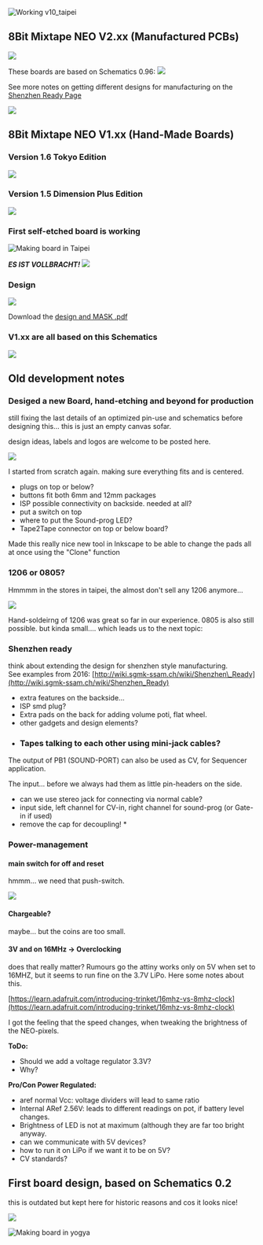 ![Working v10_taipei](https://github.com/8BitMixtape/8Bit-Mixtape-NEO/raw/master/boards/images_schematics/8Bit-Mixtape_NEO_v10_giphy.gif)

## 8Bit Mixtape NEO V2.xx (Manufactured PCBs)

![](images/boards/Designs_for_Manufacturing_Gold-Black.png)

These boards are based on Schematics 0.96:
![](images/schematics/Schematic_v096_8BitMixtape-NEO.png)

See more notes on getting different designs for manufacturing on the [Shenzhen Ready Page](https://github.com/8BitMixtape/8Bit-Mixtape-NEO/wiki/2_4-Shenzhen-Ready)

![](images/boards/8BitMixtapeNEO_v20_Minimal.jpg)

## 8Bit Mixtape NEO V1.xx (Hand-Made Boards)

### Version 1.6 Tokyo Edition

![](images/boards/TokyoEdition_inthemaking.png)

### Version 1.5 Dimension Plus Edition

![](images/boards/TapeiEdition_inthemaking.png)

### First self-etched board is working

![Making board in Taipei](https://github.com/8BitMixtape/8Bit-Mixtape-NEO/raw/master/boards/8Bit-Mixtape-NEO_v1/Making_of_MixtapeNEO_Taipei.jpg)

**_ES IST VOLLBRACHT!_**
![](images/boards/8BitMixtapeNEO_v10_the_FIRST.jpg)

### Design

![](https://github.com/8BitMixtape/8Bit-Mixtape-NEO/raw/master/boards/8Bit-Mixtape-NEO_v1/8BitMixtapeNEO_v10_design.jpg)

Download the [design and MASK .pdf](https://github.com/8BitMixtape/8Bit-Mixtape-NEO/raw/master/boards/8Bit-Mixtape-NEO_v1/8BitMixtapeNEO_v11.pdf)

### V1.xx are all based on this Schematics
![](https://github.com/8BitMixtape/8Bit-Mixtape-NEO/raw/master/boards/images_schematics/schematics_v11_8Bit-Mixtape-NEO.png)

## Old development notes 

### Desiged a new Board, hand-etching and beyond for production

still fixing the last details of an optimized pin-use and schematics before designing this... this is just an empty canvas sofar.

design ideas, labels and logos are welcome to be posted here.

![](images/boards/Attiny_NEO_newPCB-empty.png)

I started from scratch again. making sure everything fits and is centered.

* plugs on top or below?
* buttons fit both 6mm and 12mm packages
* ISP possible connectivity on backside. needed at all?
* put a switch on top
* where to put the Sound-prog LED?
* Tape2Tape connector on top or below board?

Made this really nice new tool in Inkscape to be able to change the pads all at once using the "Clone" function

### 1206 or 0805?

Hmmmm in the stores in taipei, the almost don't sell any 1206 anymore...

![](images/boards/pad_size_SMD.jpg)

Hand-soldeirng of 1206 was great so far in our experience. 0805 is also still possible. but kinda small.... which leads us to the next topic:

### Shenzhen ready

think about extending the design for shenzhen style manufacturing.  
See examples from 2016: [http://wiki.sgmk-ssam.ch/wiki/Shenzhen\_Ready](http://wiki.sgmk-ssam.ch/wiki/Shenzhen_Ready)

* extra features on the backside...
* ISP smd plug?
* Extra pads on the back for adding volume poti, flat wheel.
* other gadgets and design elements?
* ### Tapes talking to each other using mini-jack cables?

The output of PB1 \(SOUND-PORT\) can also be used as CV, for Sequencer application.

The input... before we always had them as little pin-headers on the side.

* can we use stereo jack for connecting via normal cable?
* input side, left channel for CV-in, right channel for sound-prog \(or Gate-in if used\)
* remove the cap for decoupling!
  \*

### Power-management

#### main switch for off and reset

hmmm... we need that push-switch.

![](images/photos/Mini-Push.jpg)

#### Chargeable?

maybe... but the coins are too small.

#### 3V and on 16MHz -&gt; Overclocking

does that really matter? Rumours go the attiny works only on 5V when set to 16MHZ, but it seems to run fine on the 3.7V LiPo. Here some notes about this.

[https://learn.adafruit.com/introducing-trinket/16mhz-vs-8mhz-clock](https://learn.adafruit.com/introducing-trinket/16mhz-vs-8mhz-clock)

I got the feeling that the speed changes, when tweaking the brightness of the NEO-pixels.

**ToDo:**

* Should we add a voltage regulator 3.3V?
* Why?

**Pro/Con Power Regulated:**

* aref normal Vcc: voltage dividers will lead to same ratio
* Internal ARef 2.56V: leads to different readings on pot, if battery level changes.
* Brightness of LED is not at maximum \(although they are far too bright anyway.
* can we communicate with 5V devices?
* how to run it on LiPo if we want it to be on 5V?
* CV standards?

## First board design, based on Schematics 0.2

this is outdated but kept here for historic reasons and cos it looks nice!

![](https://github.com/8BitMixtape/8bitMixTape-SoundProg2085/raw/master/boards/images_schematics/85SoundProg_MixTape_V03-NEO_RedChicken.jpg)

![Making board in yogya](https://github.com/8BitMixtape/8bitMixTape-SoundProg2085/raw/master/boards/FirstPrototype_Neo03/AudioProgMixTape_MakingOf.png)




